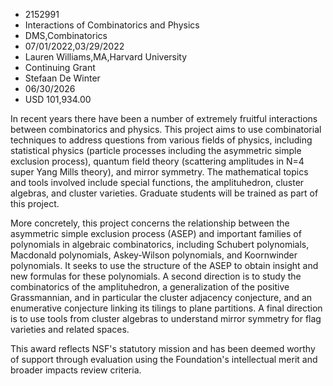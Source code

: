 
* 2152991
* Interactions of Combinatorics and Physics
* DMS,Combinatorics
* 07/01/2022,03/29/2022
* Lauren Williams,MA,Harvard University
* Continuing Grant
* Stefaan De Winter
* 06/30/2026
* USD 101,934.00

In recent years there have been a number of extremely fruitful interactions
between combinatorics and physics. This project aims to use combinatorial
techniques to address questions from various fields of physics, including
statistical physics (particle processes including the asymmetric simple
exclusion process), quantum field theory (scattering amplitudes in N=4 super
Yang Mills theory), and mirror symmetry. The mathematical topics and tools
involved include special functions, the amplituhedron, cluster algebras, and
cluster varieties. Graduate students will be trained as part of this project.

More concretely, this project concerns the relationship between the asymmetric
simple exclusion process (ASEP) and important families of polynomials in
algebraic combinatorics, including Schubert polynomials, Macdonald polynomials,
Askey-Wilson polynomials, and Koornwinder polynomials. It seeks to use the
structure of the ASEP to obtain insight and new formulas for these polynomials.
A second direction is to study the combinatorics of the amplituhedron, a
generalization of the positive Grassmannian, and in particular the cluster
adjacency conjecture, and an enumerative conjecture linking its tilings to plane
partitions. A final direction is to use tools from cluster algebras to
understand mirror symmetry for flag varieties and related spaces.

This award reflects NSF's statutory mission and has been deemed worthy of
support through evaluation using the Foundation's intellectual merit and broader
impacts review criteria.
